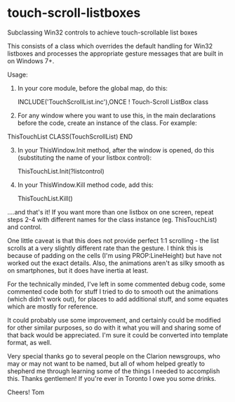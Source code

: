 # touch-scroll-listboxes
Subclassing Win32 controls to achieve touch-scrollable list boxes

This consists of a class which overrides the default handling for 
Win32 listboxes and processes the appropriate gesture messages that are built 
in on Windows 7+. 

Usage:
1) In your core module, before the global map, do this:

   INCLUDE('TouchScrollList.inc'),ONCE ! Touch-Scroll ListBox class

2) For any window where you want to use this, in the main declarations 
before the code, create an instance of the class. For example:

ThisTouchList       CLASS(TouchScrollList)
                    END

3) In your ThisWindow.Init method, after the window is opened, do this 
(substituting the name of your listbox control):

   ThisTouchList.Init(?listcontrol)

4) In your ThisWindow.Kill method code, add this:

   ThisTouchList.Kill()

....and that's it! If you want more than one listbox on one screen, 
repeat steps 2-4 with different names for the class instance (eg. 
ThisTouchList) and control.

One little caveat is that this does not provide perfect 1:1 scrolling - 
the list scrolls at a very slightly different rate than the gesture. 
I think this is because of padding on the cells (I'm using PROP:LineHeight) 
but have not worked out the exact details. Also, the animations aren't as 
silky smooth as on smartphones, but it does have inertia at least.

For the technically minded, I've left in some commented debug code, some 
commented code both for stuff I tried to do to smooth out the animations 
(which didn't work out), for places to add additional stuff, and some 
equates which are mostly for reference.

It could probably use some improvement, and certainly could be modified 
for other similar purposes, so do with it what you will and sharing some 
of that back would be appreciated. I'm sure it could be converted into 
template format, as well. 

Very special thanks go to several people on the Clarion newsgroups, 
who may or may not want to be named, but all of whom helped greatly 
to shepherd me through learning some of the things I needed to accomplish this. 
Thanks gentlemen! If you're ever in Toronto I owe you some drinks.

Cheers!
Tom
